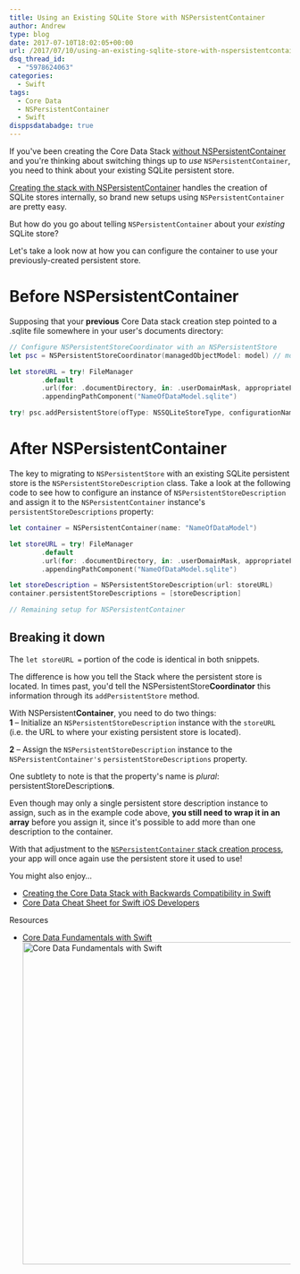 ```yaml
---
title: Using an Existing SQLite Store with NSPersistentContainer
author: Andrew
type: blog
date: 2017-07-10T18:02:05+00:00
url: /2017/07/10/using-an-existing-sqlite-store-with-nspersistentcontainer/
dsq_thread_id:
  - "5978624063"
categories:
  - Swift
tags:
  - Core Data
  - NSPersistentContainer
  - Swift
disppsdatabadge: true
---
```


If you've been creating the Core Data Stack [without NSPersistentContainer][1] and you're thinking about switching things up to _use_ `NSPersistentContainer`, you need to think about your existing SQLite persistent store.

[Creating the stack with NSPersistentContainer][2] handles the creation of SQLite stores internally, so brand new setups using `NSPersistentContainer` are pretty easy.

But how do you go about telling `NSPersistentContainer` about your _existing_ SQLite store?

Let's take a look now at how you can configure the container to use your previously-created persistent store.

<a name="before" class="jump-target"></a>

# Before NSPersistentContainer

Supposing that your **previous** Core Data stack creation step pointed to a .sqlite file somewhere in your user's documents directory:

```swift
// Configure NSPersistentStoreCoordinator with an NSPersistentStore
let psc = NSPersistentStoreCoordinator(managedObjectModel: model) // model instance creation not shown here...

let storeURL = try! FileManager
        .default
        .url(for: .documentDirectory, in: .userDomainMask, appropriateFor: nil, create: true)
        .appendingPathComponent("NameOfDataModel.sqlite")

try! psc.addPersistentStore(ofType: NSSQLiteStoreType, configurationName: nil, at: storeURL, options: nil)
```

<a name="after" class="jump-target"></a>

# After NSPersistentContainer

The key to migrating to `NSPersistentStore` with an existing SQLite persistent store is the `NSPersistentStoreDescription` class. Take a look at the following code to see how to configure an instance of `NSPersistentStoreDescription` and assign it to the `NSPersistentContainer` instance's `persistentStoreDescriptions` property:

```swift
let container = NSPersistentContainer(name: "NameOfDataModel")

let storeURL = try! FileManager
        .default
        .url(for: .documentDirectory, in: .userDomainMask, appropriateFor: nil, create: true)
        .appendingPathComponent("NameOfDataModel.sqlite")

let storeDescription = NSPersistentStoreDescription(url: storeURL)
container.persistentStoreDescriptions = [storeDescription]

// Remaining setup for NSPersistentContainer
```

<a name="breakdown" class="jump-target"></a>

## Breaking it down

The `let storeURL =` portion of the code is identical in both snippets.

The difference is how you tell the Stack where the persistent store is located. In times past, you'd tell the NSPersistentStore**Coordinator** this information through its `addPersistentStore` method.

With NSPersistent**Container**, you need to do two things:  
**1** – Initialize an `NSPersistentStoreDescription` instance with the `storeURL` (i.e. the URL to where your existing persistent store is located).

**2** – Assign the `NSPersistentStoreDescription` instance to the `NSPersistentContainer's` `persistentStoreDescriptions` property.

One subtlety to note is that the property's name is _plural_: persistentStoreDescription**s**.

Even though may only a single persistent store description instance to assign, such as in the example code above, **you still need to wrap it in an array** before you assign it, since it's possible to add more than one description to the container.

With that adjustment to the [`NSPersistentContainer` stack creation process][1], your app will once again use the persistent store it used to use!

<a name="related" class="jump-target"></a>

<div class="resources">
  <div class="resources-header">
    You might also enjoy&#8230;
  </div>
  
  <ul class="resources-content">
    <li>
      <i class="fa fa-angle-right"></i> <a href="https://www.andrewcbancroft.com/2017/04/16/creating-the-core-data-stack-with-backwards-compatibility-in-swift/" title="Creating the Core Data Stack with Backwards Compatibility in Swift"</a>Creating the Core Data Stack with Backwards Compatibility in Swift
    </li>
    <li>
      <i class="fa fa-angle-right"></i> <a href="https://www.andrewcbancroft.com/2015/02/18/core-data-cheat-sheet-for-swift-ios-developers/" title="Core Data Cheat Sheet for Swift iOS Developers"</a>Core Data Cheat Sheet for Swift iOS Developers
    </li>
  </ul>
</div>

<a name="course" class="jump-target"></a>

<div class="resources">
  <div class="resources-header">
    Resources
  </div>
  
  <ul class="resources-content">
    <li>
      <i class="fas fa-video"></i> <a href="http://bit.ly/ps-core-data-swift" target="_blank">Core Data Fundamentals with Swift</a><br /> <a href="http://bit.ly/ps-core-data-swift" target="_blank"><img src="https://www.andrewcbancroft.com/wp-content/uploads/2017/04/ps-core-data-fundamentals-swift-1024x576.png" alt="Core Data Fundamentals with Swift" width="1024" height="576" class="alignnone size-large wp-image-13163" srcset="https://www.andrewcbancroft.com/wp-content/uploads/2017/04/ps-core-data-fundamentals-swift-1024x576.png 1024w, https://www.andrewcbancroft.com/wp-content/uploads/2017/04/ps-core-data-fundamentals-swift-300x169.png 300w, https://www.andrewcbancroft.com/wp-content/uploads/2017/04/ps-core-data-fundamentals-swift-768x432.png 768w, https://www.andrewcbancroft.com/wp-content/uploads/2017/04/ps-core-data-fundamentals-swift.png 1539w" sizes="(max-width: 1024px) 100vw, 1024px" /></a>
    </li>
  </ul>
</div>

<a name="share" class="jump-target"></a>

 [1]: https://www.andrewcbancroft.com/2017/04/16/creating-the-core-data-stack-with-backwards-compatibility-in-swift/
 [2]: https://www.andrewcbancroft.com/2017/05/15/a-swift-implementation-of-the-core-data-stack-using-nspersistentcontainer/